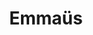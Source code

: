 ---
title: "Emmaüs"
url: /cranves-sales/emmaues-route-des-tattes-de-borly-2/
shop: Gebrauchtwaren
---